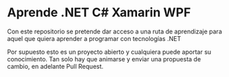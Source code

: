 # Aprende .NET C# Xamarin WPF
Con este repositorio se pretende dar acceso a una ruta de aprendizaje para aquel que quiera aprender a programar con tecnologías .NET

Por supuesto esto es un proyecto abierto y cualquiera puede aportar su conocimiento. Tan solo hay que animarse y enviar una propuesta de cambio, en adelante Pull Request.